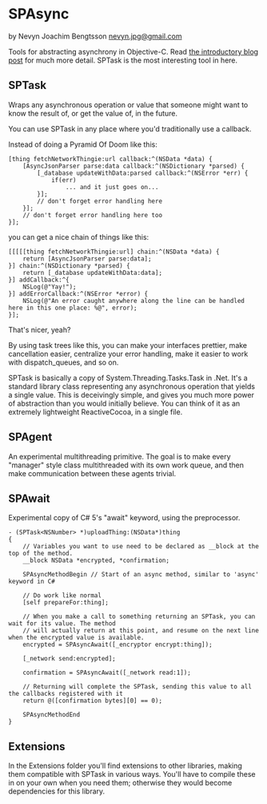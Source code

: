 # SPAsync

by Nevyn Joachim Bengtsson <nevyn.jpg@gmail.com>

Tools for abstracting asynchrony in Objective-C. Read [the introductory blog post](http://overooped.com/post/41803252527/methods-of-concurrency) for much more detail. SPTask is the most interesting tool in here.

## SPTask

Wraps any asynchronous operation or value that someone might want to know the result of, or get the value of, in the future.
    
You can use SPTask in any place where you'd traditionally use a callback.

Instead of doing a Pyramid Of Doom like this:

    [thing fetchNetworkThingie:url callback:^(NSData *data) {
        [AsyncJsonParser parse:data callback:^(NSDictionary *parsed) {
            [_database updateWithData:parsed callback:^(NSError *err) {
                if(err)
                    ... and it just goes on...
            }];
            // don't forget error handling here
        }];
        // don't forget error handling here too
    }];

you can get a nice chain of things like this:

    [[[[[thing fetchNetworkThingie:url] chain:^(NSData *data) {
        return [AsyncJsonParser parse:data];
    }] chain:^(NSDictionary *parsed) {
        return [_database updateWithData:data];
    }] addCallback:^{
        NSLog(@"Yay!");
    }] addErrorCallback:^(NSError *error) {
        NSLog(@"An error caught anywhere along the line can be handled here in this one place: %@", error);
    }];

That's nicer, yeah?

By using task trees like this, you can make your interfaces prettier, make cancellation easier, centralize your
error handling, make it easier to work with dispatch_queues, and so on.


SPTask is basically a copy of System.Threading.Tasks.Task in .Net. It's a standard library class representing any asynchronous operation that yields a single value. This is deceivingly simple, and gives you much more power of abstraction than you would initially believe. You can think of it as an extremely lightweight ReactiveCocoa, in a single file.


## SPAgent

An experimental multithreading primitive. The goal is to make every "manager" style class multithreaded with its own work queue, and then make communication between these agents trivial.

## SPAwait

Experimental copy of C# 5's "await" keyword, using the preprocessor.

    - (SPTask<NSNumber> *)uploadThing:(NSData*)thing
    {
        // Variables you want to use need to be declared as __block at the top of the method.
        __block NSData *encrypted, *confirmation;
        
        SPAsyncMethodBegin // Start of an async method, similar to 'async' keyword in C#
        
        // Do work like normal
        [self prepareFor:thing];
        
        // When you make a call to something returning an SPTask, you can wait for its value. The method
        // will actually return at this point, and resume on the next line when the encrypted value is available.
        encrypted = SPAsyncAwait([_encryptor encrypt:thing]);
        
        [_network send:encrypted];
        
        confirmation = SPAsyncAwait([_network read:1]);
        
        // Returning will complete the SPTask, sending this value to all the callbacks registered with it
        return @([confirmation bytes][0] == 0);
        
        SPAsyncMethodEnd
    }


Extensions
----------

In the Extensions folder you'll find extensions to other libraries, making them compatible with SPTask in various ways. You'll have to compile these in on your own when you need them; otherwise they would become dependencies for this library.